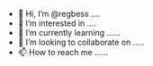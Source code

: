 - 👋 Hi, I’m @regbess ....
- 👀 I’m interested in ....
- 🌱 I’m currently learning ......
- 💞️ I’m looking to collaborate on .....
- 📫 How to reach me ......

<!---
regbess/regbess is a ✨ special ✨ repository because its `README.md` (this file) appears on your GitHub profile.
You can click the Preview link to take a look at your changes.
--->
